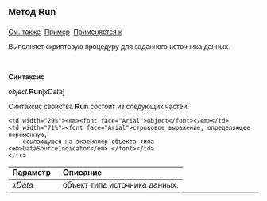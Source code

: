 ﻿<html>
<head>
<title>Метод Run</title>
</head>

<body>

<p><strong><font size="4" face="Arial">Метод Run<br>
<br>
</font></strong><font face="Arial"><a href="../DataSourceIndicator.html">См. также</a>&nbsp;
<u><a href="../../Examples/E_DataSourceIndicator.html">Пример</a></u>&nbsp; <a href="../DataSourceIndicator.html">Применяется к</a><a href="../AsErrorsFreeExecutor.html"> </a></font></p>

<p><font face="Arial">Выполняет скриптовую процедуру для заданного источника данных.&nbsp;</font></p>

<p class="label">&nbsp;</p>

<p class="label"><font face="Arial"><b>Синтаксис</b></font></p>

<p><font face="Arial"><em>object.</em><strong>Run</strong>[<em>xData</em>]</font></p>

<p><font face="Arial">Синтаксис свойства <strong>Run</strong>
состоит из следующих частей:</font></p>

<table border="1" cellPadding="5" cols="2" frame="below" rules="rows">
<TBODY>
    <tr>
    <td class="label" width="29%"><font face="Arial"><b>Параметр</b></font></td>
    <td class="label" width="71%"><font face="Arial"><strong>Описание</strong></font></td>
    </tr>
    <tr>
    
    <td width="29%"><em><font face="Arial">object</font></em></td>
    <td width="71%"><font face="Arial">строковое выражение, определяющее переменную, 
        ссылающуюся на экземпляр объекта типа <em>DataSourceIndicator</em>.</font></td>
    </tr>
  <tr>
    <td width="29%"><font face="Arial"><em>xData</em></font></td>
    <td width="71%"><font face="Arial">объект типа источника данных. </font></td>
  </tr>
</table>
</body>
</html>
